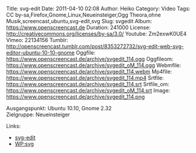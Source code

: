 Title: svg-edit
Date: 2011-04-10 02:08
Author: Heiko
Category: Video
Tags: CC by-sa,Firefox,Gnome,Linux,Neueinsteiger,Ogg Theora,ohne Musik,screencast,ubuntu,svg-edit,svg
Slug: svgedit
Album: https://www.openscreencast.de
Duration: 241000
License: http://creativecommons.org/licenses/by-sa/3.0/
Youtube: Zm2exwK0UE4
Vimeo: 22134156
Tumblr: http://openscreencast.tumblr.com/post/8353272732/svg-edit-web-svg-editor-ubuntu-10-10-gnome
Oggfile: https://www.openscreencast.de/archive/svgedit_114.ogg
Oggfileom: https://www.openscreencast.de/archive/svgedit_oM_114.ogg
Webmfile: https://www.openscreencast.de/archive/svgedit_114.webm
Mp4file: https://www.openscreencast.de/archive/svgedit_114.mp4
Srtfile: https://www.openscreencast.de/archive/svgedit_114.srt
Srtfile_om: https://www.openscreencast.de/archive/svgedit_oM_114.srt
Image: https://www.openscreencast.de/archive/svgedit_114.png

Ausgangspunkt: Ubuntu 10.10, Gnome 2.32  
Zielgruppe: Neueinsteiger  

Links:

  * [svg-edit](http://code.google.com/p/svg-edit/ "Link zu svg-edit" )
  * [WP:svg](http://de.wikipedia.org/wiki/Svg "Link zu Wikipedia svg" )

